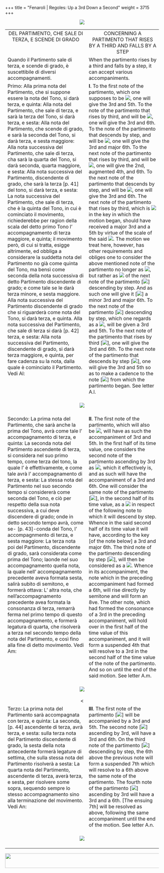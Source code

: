 +++
title = "Fenaroli | Regoles: Up a 3rd Down a Second"
weight = 3715
+++

<body>
<p align="center"><img src="../../PrevIndexNextTop.jpg" border="0" usemap="#Map"></p>
<map name="Map">
  <area shape="rect" coords="28,0,122,22" href="regoleP13.htm">
  <area shape="rect" coords="437,0,532,22" href="index.htm">
  <area shape="rect" coords="830,0,920,22" href="regoleP15.htm">
</map>
<table width="850" align="center" cellpadding="5" cellspacing="5">
  <colgroup>
  <col width="425">
  <col width="425">
  </colgroup>
  <tbody><tr>
    <td valign="top" align="center">DEL PARTIMENTO, CHE SALE DI TERZA, E SCENDE DI GRADO</td>
    <td valign="top" align="center">CONCERNING A PARTIMENTO THAT RISES BY A THIRD AND FALLS BY A STEP </td>
  </tr><tr>
    <td valign="top">Quando il Partimento sale di terza, e scende di grado, è suscettibile di diversi accompagnamenti.</td>
    <td valign="top">When the partimento rises by a third and falls by a step, it can accept various accompaniments.</td>
  </tr><tr>
    <td valign="top">Primo: Alla prima nota del Partimento, che si suppone essere la nota del Tono, si darà terza, e quinta: Alla nota del Partimento, che sale di terza, e sarà la terza del Tono, si darà terza, e sesta: Alla nota del Partimento, che scende di grado, e sarà la seconda del Tono, si darà terza, e sesta maggiore: Alla nota successiva del Partimento, che sale di terza, cha sarà la quarta del Tono, si darà seconda, quarta maggiore, e sesta: Alla nota successiva del Partimento, discendente di grado, che sarà la terza [p. 41] del tono, si darà terza, e sesta: La nota successiva del Partimento, che sale di terza, che è la quinta del Tono, in cui è cominciato il movimento, richiederebbe per ragion della scala del detto primo Tono l’ accompagnamento di terza maggiore, e quinta; il movimento però, di cui si tratta, esigge altrimente, ed obbliga a considerare la suddetta nota del Partimento no già come quinta del Tono, ma bensì come seconda della nota successiva di detto Partimento discendente di grado; e come tale se le darà terza minore, e sesta maggiore. Alla nota successiva del Partimento discendente di grado che si riguarderà come nota del Tono, si darà terza, e quinta. Alla nota successiva del Partimento, che sale di terza si darà [p. 42] terza, e sesta: Alla nota successiva del Partimento, discendente di grado, si darà terza maggiore, e quinta, per fare cadenza su la nota, dalla quale è cominciato il Partimento. Vedi Al:</td>
    <td valign="top"><strong>I</strong>. To the first note of the partimento, which one supposes to be <img src="BassOne.gif">, one will give the 3rd and 5th. To the note of the partimento that rises by third, and will be <img src="BassThree.gif">, one will give the 3rd and 6th. To the note of the partimento that descends by step, and will be <img src="BassTwo.gif">, one will give the 3rd and major 6th. To the next note of the partimento that rises by third, and will be <img src="BassFour.gif">, one will give the 2nd, augmented 4th, and 6th. To the next note of the partimento that descends by step, and will be <img src="BassThree.gif">, one will give the 3rd and 6th. The next note of the partimento that rises by third, which is <img src="BassFive.gif"> in the key in which the motion began, should have received a major 3rd and a 5th by virtue of the scale of the said <img src="BassOne.gif">. The motion we treat here, however, has other requirements and obliges one to consider the above mentioned note of the partimento no longer as <img src="BassFive.gif">, but rather as <img src="BassTwo.gif"> of the next note of the partimento [<img src="BassFour.gif">] descending by step. And as such one will give it [<img src="BassFive.gif">] a minor 3rd and major 6th. To the next note of the partimento [<img src="BassFour.gif">] descending by step, which one regards as a <img src="BassOne.gif">, will be given a 3rd and 5th. To the next note of the partimento that rises by third [<img src="BassSix.gif">], one will give the 3rd and 6th. To the next note of the partimento that descends by step [<img src="BassFive.gif">], one will give the 3rd and 5th so as to make a cadence to the note [<img src="BassOne.gif">] from which the partimento began. See letter A.l. </td>
  </tr><tr>
    <td colspan="2" align="center"><br>
      <img src="images/ExampleP40Al.gif"><br>
      <br></td>
  </tr><tr>
    <td valign="top">Secondo: La prima nota del Partimento, che sarà anche la prima del Tono, avrà come tale l’ accompagnamento di terza, e quinta: La seconda nota del Partimento ascendente di terza, si considera nel suo primo tempo, come terza del tono, la quale l’ è effettivamente, e come tale avrà l’ accompagnamento di terza, e sesta: La stessa nota del Partimento nel suo secondo tempo si considererà come seconda del Tono, e ciò per respetto della sua nota successiva, a cui deve discendere di grado; onde in detto secondo tempo avrà, come se- [p. 43]-conda del Tono, l’ accompagnmento di terza, e sesta maggiore: La terza nota poi del Partimento, discendente di grado, sarà considerata come prima del Tono; laonde nel suo accompagnamento quella nota, la quale nell’ accompagnamento precedente aveva formata sesta, salirà subito di semitono, e formerà ottava: L’ altra nota, che nell’accompagnamento precedente avea formata la consonanza di terza, remarrà ferma nel primo tempo di questo accompagnamento, e formerà legatura di quarta, che risolverà a terza nel secondo tempo della nota del Partimento, e così fino alla fine di detto movimento. Vedi Am:</td>
    <td valign="top"><strong>II</strong>. The first note of the partimento, which will also be <img src="BassOne.gif">, will have as such the accompaniment of 3rd and 5th. In the first half of its time value, one considers the second note of the partimento ascending by 3rd as <img src="BassThree.gif">, which it effectively is, and as such will have the accompaniment of a 3rd and 6th. One will consider the same note of the partimento [<img src="BassThree.gif">], in the second half of its time value, as a <img src="BassTwo.gif"> in respect of the following note to which it will descend by step. Whence in the said second half of its time value it will have, according to the key [of the note below] a 3rd and major 6th. The third note of the partimento descending by step [<img src="BassTwo.gif">], will then be considered as a <img src="BassOne.gif">. Whence in its accompaniment, the note which in the preceding accompaniment had formed a 6th, will rise directly by semitone and will form an 8ve. The other note, which had formed the consonance of a 3rd in the preceding accompaniment, will hold over in the first half of the time value of this accompaniment, and it will form a suspended 4th that will resolve to a 3rd in the second half of the time value of the note of the partimento. And so on until the end of the said motion. See letter A.m.</td>
  </tr><tr>
    <td colspan="2" align="center"><br>
      <img src="images/ExampleP42Am.gif"><br>
      <br>
&lt;</td>
  </tr><tr>
    <td valign="top">Terzo: La prima nota del Partimento sarà accompagnata con terza, e quinta: La seconda, [p. 44] ascendente di terza, avrà terza, e sesta: sulla terza nota del Partimento discendente di grado, la sesta della nota antecedente formerà legature di settima, che sulla stessa nota del Partimento risolverà a sesta: La quarta nota del Partimento, ascendente di terza, averà terza, e sesta, per risolvere some sopra, sequendo sempre lo stesso accompagnamento sino alla terminazione del movimento. Vedi An:</td>
    <td valign="top"><strong>III</strong>. The first note of the partimento [<img src="BassOne.gif">] will be accompanied by a 3rd and 5th. The second note [<img src="BassThree.gif">] ascending by 3rd, will have a 3rd and 6th. On the third note of the partimento [<img src="BassTwo.gif">] descending by step, the 6th above  the previous note will form a suspended 7th which will resolve to a 6th above the same note of the partimento. The fourth note of the partimento [<img src="BassFour.gif">] ascending by 3rd will have a 3rd and a 6th. [The ensuing 7th] will be resolved as above, following the same accompaniment until the end of the motion. See letter A.n.</td>
  </tr><tr>
    <td colspan="2" align="center"><br>
      <img src="images/ExampleP43An.gif"><br>
      <br></td>
</tr></tbody></table>
<p align="center"><img src="../../PrevIndexNextBot.jpg" width="962" height="48" border="0" usemap="#Map3"></p>
<map name="Map3">
  <area shape="rect" coords="29,25,123,47" href="regoleP13.htm">
  <area shape="rect" coords="435,25,530,47" href="index.htm">
  <area shape="rect" coords="831,25,921,47" href="regoleP15.htm">
</map>


</body>
